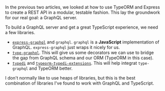 In the previous two articles, we looked at how to use TypeORM and Express to create a REST API in a modular, testable fashion. This lay the groundwork for our real goal: a GraphQL server.

To build a GraphQL server and get a great TypeScript experience, we need a few libraries.

- [`express-graphql`](https://github.com/graphql/express-graphql) and `graphql`. `graphql` is a **JavaScript** implementation of GraphQL. `express-graphql` just wraps it nicely for us.
- [`type-graphql`](https://github.com/MichalLytek/type-graphql). This will give us some decorators we can use to bridge the gap from GraphQL schema and our ORM (TypeORM in this case).
- [`typedi`](https://github.com/typestack/typedi) and [`typeorm-typedi-extensions`](https://github.com/typeorm/typeorm-typedi-extensions). This will help integrat `type-graphql` and TypeORM better.

I don't normally like to use heaps of libraries, but this is the best combination of libraries I've found to work with GraphQL and TypeScript.
